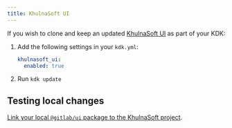 ```yaml
---
title: KhulnaSoft UI
---
```


If you wish to clone and keep an updated [KhulnaSoft UI](https://gitlab.com/gitlab-org/gitlab-ui/)
as part of your KDK:

1. Add the following settings in your `kdk.yml`:

   ```yaml
   khulnasoft_ui:
     enabled: true
   ```

1. Run `kdk update`

## Testing local changes

[Link your local `@gitlab/ui` package to the KhulnaSoft project](https://gitlab.com/gitlab-org/gitlab-ui/-/blob/main/doc/contributing/khulnasoft_integration_test.md).

